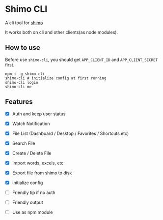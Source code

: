# Shimo CLI

A cli tool for [shimo](https://shimo.im)

It works both on cli and other clients(as node modules).

## How to use

Before use `shimo-cli`, you should get `APP_CLIENT_ID` and `APP_CLIENT_SECRET` first.

```shell
npm i -g shimo-cli
shimo-cli # initialize config at first running
shimo-cli login
shimo-cli me
```

## Features

- [x] Auth and keep user status

- [x] Watch Notification

- [x] File List (Dashboard / Desktop / Favorites / Shortcuts etc)

- [x] Search File

- [x] Create / Delete File

- [x] Import words, excels, etc

- [x] Export file from shimo to disk

- [x] initialize config

- [ ] Friendly tip if no auth

- [ ] Friendly output

- [ ] Use as npm module
